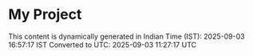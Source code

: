 # My Project

This content is dynamically generated in Indian Time (IST): 2025-09-03 16:57:17 IST
Converted to UTC: 2025-09-03 11:27:17 UTC
